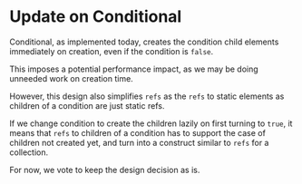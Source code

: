 # Update on Conditional

Conditional, as implemented today, creates the condition child elements
immediately on creation, even if the condition is `false`.

This imposes a potential performance impact, as we may be doing
unneeded work on creation time.

However, this design also simplifies `refs` as the `refs` to static
elements as children of a condition are just static refs.

If we change condition to create the children lazily on first turning to `true`,
it means that `refs` to children of a condition has to support the case of children not created yet,
and turn into a construct similar to `refs` for a collection.

For now, we vote to keep the design decision as is.
